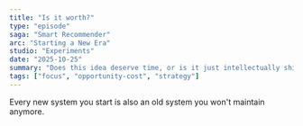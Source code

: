 ```yaml
---
title: "Is it worth?"
type: "episode"
saga: "Smart Recommender"
arc: "Starting a New Era"
studio: "Experiments"
date: "2025-10-25"
summary: "Does this idea deserve time, or is it just intellectually shiny?"
tags: ["focus", "opportunity-cost", "strategy"]
---
```


Every new system you start is also an old system you won't maintain anymore.
